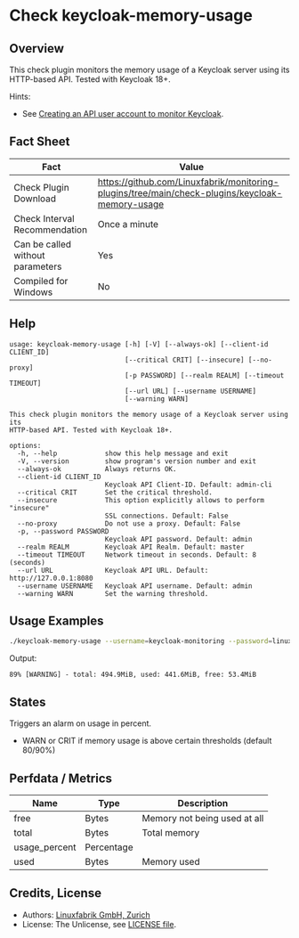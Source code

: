 # Check keycloak-memory-usage

## Overview

This check plugin monitors the memory usage of a Keycloak server using its HTTP-based API. Tested with Keycloak 18+.

Hints:

* See [Creating an API user account to monitor Keycloak](https://github.com/Linuxfabrik/monitoring-plugins/blob/main/PLUGINS-KEYCLOAK.md).


## Fact Sheet

| Fact | Value |
|----|----|
| Check Plugin Download                 | <https://github.com/Linuxfabrik/monitoring-plugins/tree/main/check-plugins/keycloak-memory-usage> |
| Check Interval Recommendation         | Once a minute |
| Can be called without parameters      | Yes |
| Compiled for Windows                  | No |


## Help

```text
usage: keycloak-memory-usage [-h] [-V] [--always-ok] [--client-id CLIENT_ID]
                             [--critical CRIT] [--insecure] [--no-proxy]
                             [-p PASSWORD] [--realm REALM] [--timeout TIMEOUT]
                             [--url URL] [--username USERNAME]
                             [--warning WARN]

This check plugin monitors the memory usage of a Keycloak server using its
HTTP-based API. Tested with Keycloak 18+.

options:
  -h, --help            show this help message and exit
  -V, --version         show program's version number and exit
  --always-ok           Always returns OK.
  --client-id CLIENT_ID
                        Keycloak API Client-ID. Default: admin-cli
  --critical CRIT       Set the critical threshold.
  --insecure            This option explicitly allows to perform "insecure"
                        SSL connections. Default: False
  --no-proxy            Do not use a proxy. Default: False
  -p, --password PASSWORD
                        Keycloak API password. Default: admin
  --realm REALM         Keycloak API Realm. Default: master
  --timeout TIMEOUT     Network timeout in seconds. Default: 8 (seconds)
  --url URL             Keycloak API URL. Default: http://127.0.0.1:8080
  --username USERNAME   Keycloak API username. Default: admin
  --warning WARN        Set the warning threshold.
```


## Usage Examples

```bash
./keycloak-memory-usage --username=keycloak-monitoring --password=linuxfabrik --url=http://keycloak:8080 --warning=80 --critical=90
```

Output:

```text
89% [WARNING] - total: 494.9MiB, used: 441.6MiB, free: 53.4MiB
```


## States

Triggers an alarm on usage in percent.

* WARN or CRIT if memory usage is above certain thresholds (default 80/90%)


## Perfdata / Metrics

| Name          | Type       | Description                  |
|---------------|------------|------------------------------|
| free          | Bytes      | Memory not being used at all |
| total         | Bytes      | Total memory                 |
| usage_percent | Percentage |                              |
| used          | Bytes      | Memory used                  |


## Credits, License

* Authors: [Linuxfabrik GmbH, Zurich](https://www.linuxfabrik.ch)
* License: The Unlicense, see [LICENSE file](https://unlicense.org/).
